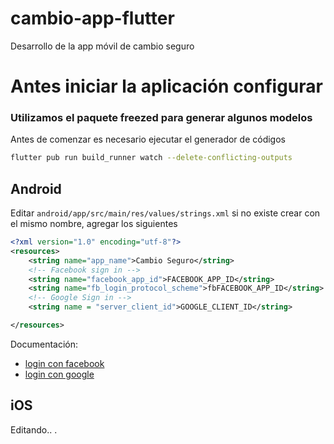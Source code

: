 # cambio-app-flutter
Desarrollo de la app móvil de cambio seguro

# Antes iniciar la aplicación configurar

### Utilizamos el paquete freezed para generar algunos modelos
Antes de comenzar es necesario ejecutar el generador de códigos
```sh
flutter pub run build_runner watch --delete-conflicting-outputs
```

## Android
Editar `android/app/src/main/res/values/strings.xml`
si no existe crear con el mismo nombre, agregar los siguientes
```xml
<?xml version="1.0" encoding="utf-8"?>
<resources>
    <string name="app_name">Cambio Seguro</string>
    <!-- Facebook sign in -->
    <string name="facebook_app_id">FACEBOOK_APP_ID</string>
    <string name="fb_login_protocol_scheme">fbFACEBOOK_APP_ID</string>
    <!-- Google Sign in -->
    <string name = "server_client_id">GOOGLE_CLIENT_ID</string>

</resources>
```
Documentación:
* [login con facebook](https://pub.dev/packages/flutter_facebook_login#-readme-tab-)
* [login con google](https://developers.google.com/identity/sign-in/android/start#configure-a-google-api-project)

## iOS
Editando.. .